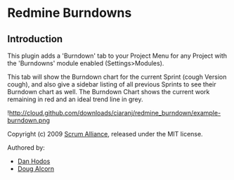 # Redmine Burndowns

## Introduction

This plugin adds a 'Burndown' tab to your Project Menu for any Project with the 'Burndowns' module enabled (Settings>Modules). 

This tab will show the Burndown chart for the current Sprint (cough Version cough), and also give a sidebar listing of all previous Sprints to see their Burndown chart as well. The Burndown Chart shows the current work remaining in red and an ideal trend line in grey.

!http://cloud.github.com/downloads/ciaranj/redmine_burndown/example-burndown.png

Copyright (c) 2009 [Scrum Alliance](www.scrumalliance.org), released under the MIT license. 

Authored by:

* [Dan Hodos](mailto:danhodos[at]gmail[dot]com)
* [Doug Alcorn](mailto:dougalcorn[at]gmail[dot]com)

